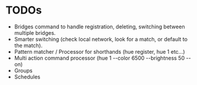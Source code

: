 # TODOs

* Bridges command to handle registration, deleting, switching between multiple bridges.
* Smarter switching (check local network, look for a match, or default to the match).
* Pattern matcher / Processor for shorthands (hue register, hue 1 etc...)
* Multi action command processor (hue 1 --color 6500 --brightness 50 --on)
* Groups
* Schedules
